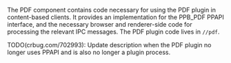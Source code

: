 The PDF component contains code necessary for using the PDF plugin in
content-based clients. It provides an implementation for the PPB\_PDF PPAPI
interface, and the necessary browser and renderer-side code for processing the
relevant IPC messages. The PDF plugin code lives in `//pdf`.

TODO(crbug.com/702993): Update description when the PDF plugin no longer uses
PPAPI and is also no longer a plugin process.
